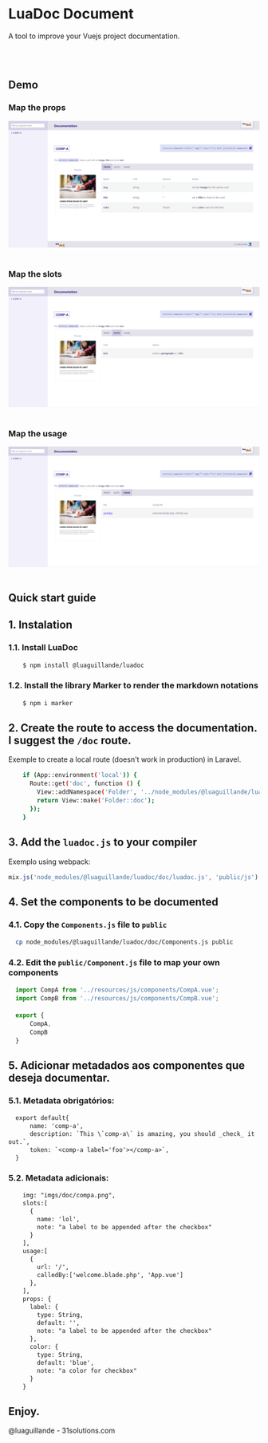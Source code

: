 
# LuaDoc Document

A tool to improve your Vuejs project documentation.

<br>
<br>
  

## Demo

### Map the props
<img src="https://raw.githubusercontent.com/luaguillande/luadoc/master/doc/lib/assets/demo1.png">
<br>
<br>

### Map the slots
  
<img src="https://raw.githubusercontent.com/luaguillande/luadoc/master/doc/lib/assets/demo2.png">
<br>
<br>

### Map the usage
  
<img src="https://raw.githubusercontent.com/luaguillande/luadoc/master/doc/lib/assets/demo3.png">

<br>
<br>

## Quick start guide
  

## 1. Instalation

### 1.1. Install LuaDoc

  ```bash
      $ npm install @luaguillande/luadoc
  ```

### 1.2. Install the library Marker to render the markdown notations

  ```bash
      $ npm i marker
  ```


## 2. Create the route to access the documentation. I suggest the `/doc` route. 

Exemple to create a local route (doesn't work in production) in Laravel.

```bash
    if (App::environment('local')) {
      Route::get('doc', function () {
        View::addNamespace('Folder', '../node_modules/@luaguillande/luadoc');
        return View::make('Folder::doc');
      });
    }
```

## 3. Add the `luadoc.js` to your compiler

Exemplo using webpack:

```js
mix.js('node_modules/@luaguillande/luadoc/doc/luadoc.js', 'public/js')
```

## 4. Set the components to be documented

### 4.1. Copy the `Components.js` file to `public`

```bash
  cp node_modules/@luaguillande/luadoc/doc/Components.js public
```

### 4.2. Edit the `public/Component.js` file to map your own components

```js
  import CompA from '../resources/js/components/CompA.vue';
  import CompB from '../resources/js/components/CompB.vue';

  export {
      CompA,
      CompB
  }
```

## 5. Adicionar metadados aos componentes que deseja documentar. 

### 5.1. Metadata obrigatórios:

```vue
  export default{
      name: 'comp-a',
      description: `This \`comp-a\` is amazing, you should _check_ it out.`,
      token: `<comp-a label='foo'></comp-a>`,
  }
```
 ### 5.2. Metadata adicionais:

```vue
    img: "imgs/doc/compa.png",
    slots:[
      {
        name: 'lol',
        note: "a label to be appended after the checkbox"
      }
    ],
    usage:[
      {
        url: '/',
        calledBy:['welcome.blade.php', 'App.vue']
      },
    ],
    props: {
      label: {
        type: String,
        default: '',
        note: "a label to be appended after the checkbox"
      },
      color: {
        type: String,
        default: 'blue',
        note: "a color for checkbox"
      }
    }
```

 ## Enjoy.

  @luaguillande - 31solutions.com

